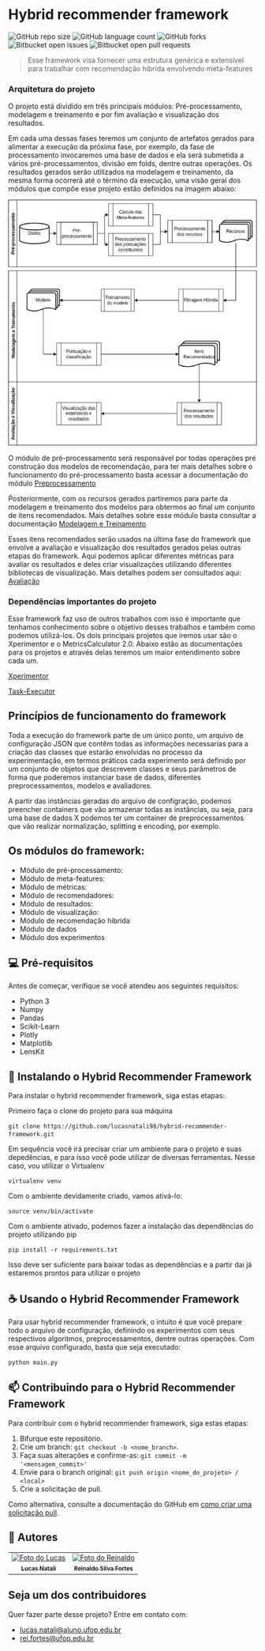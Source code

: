 # Hybrid recommender framework

<!---Esses são exemplos. Veja https://shields.io para outras pessoas ou para personalizar este conjunto de escudos. Você pode querer incluir dependências, status do projeto e informações de licença aqui--->

![GitHub repo size](https://img.shields.io/github/repo-size/iuricode/README-template?style=for-the-badge)
![GitHub language count](https://img.shields.io/github/languages/count/iuricode/README-template?style=for-the-badge)
![GitHub forks](https://img.shields.io/github/forks/iuricode/README-template?style=for-the-badge)
![Bitbucket open issues](https://img.shields.io/bitbucket/issues/iuricode/README-template?style=for-the-badge)
![Bitbucket open pull requests](https://img.shields.io/bitbucket/pr-raw/iuricode/README-template?style=for-the-badge)

> Esse framework visa fornecer uma estrutura genérica e extensível para trabalhar com recomendação híbrida envolvendo meta-features

### Arquitetura do projeto

O projeto está dividido em três principais módulos: Pré-processamento, modelagem e treinamento e por fim avaliação e visualização dos resultados.

Em cada uma dessas fases teremos um conjunto de artefatos gerados para alimentar a execução da próxima fase, por exemplo, da fase de processamento invocaremos uma base de dados e ela será submetida a vários pré-processamentos, divisão em folds, dentre outras operações. Os resultados gerados serão utilizados na modelagem e treinamento, da mesma forma ocorrerá até o término da execução, uma visão geral dos módulos que compõe esse projeto estão definidos na imagem abaixo:


![alt text](docs/imgs/arquiteturaFramework_ptbr.png?raw=true)

O módulo de pré-processamento será responsável por todas operações pré construção dos modelos de recomendação, para ter mais detalhes sobre o funcionamento do pré-processamento basta acessar a documentação do módulo [Preprocessamento](src/preprocessing/README.md)

Ṕosteriormente, com os recursos gerados partiremos para parte da modelagem e treinamento dos modelos para obtermos ao final um conjunto de itens recomendados. Mais detalhes sobre esse módulo basta consultar a documentação [Modelagem e Treinamento](src/recommenders/README.md)

Esses itens recomendados serão usados na última fase do framework que envolve a avaliação e visualização dos resultados gerados pelas outras etapas do framework. Aqui podemos aplicar diferentes métricas para avaliar os resultados e deles criar visualizações utilizando diferentes bibliotecas de visualização. Mais detalhes podem ser consultados aqui: [Avaliação](src/metrics/README.md)


### Dependências importantes do projeto

Esse framework faz uso de outros trabalhos com isso é importante que tenhamos conhecimento sobre o objetivo desses trabalhos e também como podemos utilizá-los. Os dois principais projetos que iremos usar são o Xperimentor e o MetricsCalculator 2.0. Abaixo estão as documentações para os projetos e através delas teremos um maior entendimento sobre cada um.


[Xperimentor](external/xperimentor/README.md)

[Task-Executor](external/task-executor/README.md)


## Princípios de funcionamento do framework
Toda a execução do framework parte de um único ponto, um arquivo de configuração JSON que contêm todas as informações necessarias para a criação das classes que estarão envolvidas no processo da experimentação, em termos práticos cada experimento será definido por um conjunto de objetos que descrevem classes e seus parâmetros de forma que poderemos instanciar base de dados, diferentes preprocessamentos, modelos e avaliadores.

A partir das instâncias geradas do arquivo de configração, podemos preencher containers que vão armazenar todas as instâncias, ou seja, para uma base de dados X podemos ter um container de preprocessamentos que vão realizar normalização, splitting e encoding, por exemplo.


## Os módulos do framework:
- Módulo de pré-processamento:
- Módulo de meta-features:
- Módulo de métricas:
- Módulo de recomendadores:
- Módulo de resultados:
- Módulo de visualização:
- Módulo de recomendação hibrida
- Módulo de dados
- Módulo dos experimentos


## 💻 Pré-requisitos

Antes de começar, verifique se você atendeu aos seguintes requisitos:
<!---Estes são apenas requisitos de exemplo. Adicionar, duplicar ou remover conforme necessário--->
* Python 3
* Numpy
* Pandas
* Scikit-Learn
* Plotly
* Matplotlib
* LensKit


## 🚀 Instalando o Hybrid Recommender Framework

Para instalar o hybrid recommender framework, siga estas etapas:

Primeiro faça o clone do projeto para sua máquina
```
git clone https://github.com/lucasnatali98/hybrid-recommender-framework.git
```
Em sequência você irá precisar criar um ambiente para o projeto e suas depedências, e para isso você pode utilizar de diversas ferramentas. Nesse caso, vou utilizar o Virtualenv

```
virtualenv venv
```

Com o ambiente devidamente criado, vamos ativá-lo:

```
source venv/bin/activate
```

Com o ambiente ativado, podemos fazer a instalação das dependências
do projeto utilizando pip
```
pip install -r requirements.txt
```

Isso deve ser suficiente para baixar todas as dependências e a
partir dai já estaremos prontos para utilizar o projeto

## ☕ Usando o Hybrid Recommender Framework

Para usar hybrid recommender framework, o intuito é que você
prepare todo o arquivo de configuração, definindo os experimentos
com seus respectivos algoritmos, preprocessamentos, dentre outras
operações. Com esse arquivo configurado, basta que seja executado:

```
python main.py
```

## 📫 Contribuindo para o Hybrid Recommender Framework
<!---Se o seu README for longo ou se você tiver algum processo ou etapas específicas que deseja que os contribuidores sigam, considere a criação de um arquivo CONTRIBUTING.md separado--->
Para contribuir com o hybrid recommender framework, siga estas etapas:

1. Bifurque este repositório.
2. Crie um branch: `git checkout -b <nome_branch>`.
3. Faça suas alterações e confirme-as: `git commit -m '<mensagem_commit>'`
4. Envie para o branch original: `git push origin <nome_do_projeto> / <local>`
5. Crie a solicitação de pull.

Como alternativa, consulte a documentação do GitHub em [como criar uma solicitação pull](https://help.github.com/en/github/collaborating-with-issues-and-pull-requests/creating-a-pull-request).

## 🤝 Autores

<table>
  <tr>
    <td align="center">
      <a href="#">
        <img src="https://media-exp1.licdn.com/dms/image/C4E03AQHcrrceSpVcDw/profile-displayphoto-shrink_800_800/0/1579646560279?e=1673481600&v=beta&t=ZNYdW2-J5gF_d2VcVgVbJMaiMxdk0klwyLr7JvoJPSM" width="100px;" alt="Foto do Lucas"/><br>
        <sub>
          <b>Lucas Natali</b>
        </sub>
      </a>
    </td>
    <td align="center">
      <a href="#">
        <img src="https://media-exp1.licdn.com/dms/image/C4D03AQEKsc-CUUX56A/profile-displayphoto-shrink_800_800/0/1516837380603?e=1673481600&v=beta&t=FkNii-p4tkKDfN16HTrdE4k1ChaDmAeB3-Tusg-fsE8" width="100px;" alt="Foto do Reinaldo"/><br>
        <sub>
          <b>Reinaldo Silva Fortes</b>
        </sub>
      </a>
    </td>
    
  </tr>
</table>


## Seja um dos contribuidores<br>

Quer fazer parte desse projeto? Entre em contato com:

- lucas.natali@aluno.ufop.edu.br
- rei.fortes@ufop.edu.br
